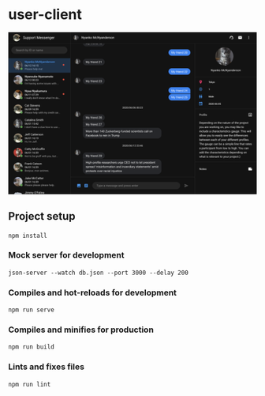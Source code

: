 # user-client

<p align="center">
    <img src="screenshot.png" alt="Screenshot"/>
</p>

## Project setup
```
npm install
```

### Mock server for development
```
json-server --watch db.json --port 3000 --delay 200
```

### Compiles and hot-reloads for development
```
npm run serve
```

### Compiles and minifies for production
```
npm run build
```

### Lints and fixes files
```
npm run lint
```
